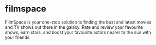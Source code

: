 # filmspace
FilmSpace is your one-stop solution to finding the best and latest movies and TV shows out there in the galaxy. Rate and review your favourite shows, earn stars, and boost your favourite actors nearer to the sun with your friends.
